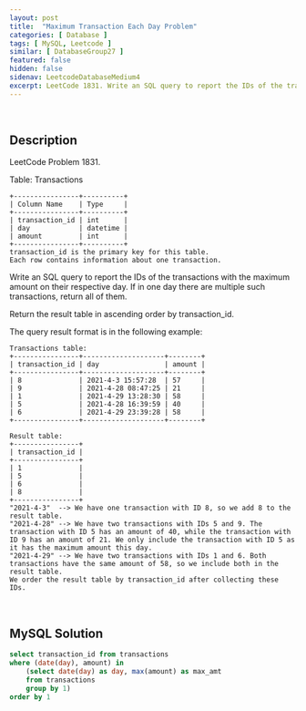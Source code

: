 ```yaml
---
layout: post
title:  "Maximum Transaction Each Day Problem"
categories: [ Database ]
tags: [ MySQL, Leetcode ]
similar: [ DatabaseGroup27 ]
featured: false
hidden: false
sidenav: LeetcodeDatabaseMedium4
excerpt: LeetCode 1831. Write an SQL query to report the IDs of the transactions with the maximum amount on their respective day.
---
```


<br />

## Description

LeetCode Problem 1831. 

Table: Transactions
```
+----------------+----------+
| Column Name    | Type     |
+----------------+----------+
| transaction_id | int      |
| day            | datetime |
| amount         | int      |
+----------------+----------+
transaction_id is the primary key for this table.
Each row contains information about one transaction.
```

Write an SQL query to report the IDs of the transactions with the maximum amount on their respective day. If in one day there are multiple such transactions, return all of them.

Return the result table in ascending order by transaction_id.

The query result format is in the following example:

 
```
Transactions table:
+----------------+--------------------+--------+
| transaction_id | day                | amount |
+----------------+--------------------+--------+
| 8              | 2021-4-3 15:57:28  | 57     |
| 9              | 2021-4-28 08:47:25 | 21     |
| 1              | 2021-4-29 13:28:30 | 58     |
| 5              | 2021-4-28 16:39:59 | 40     |
| 6              | 2021-4-29 23:39:28 | 58     |
+----------------+--------------------+--------+

Result table:
+----------------+
| transaction_id |
+----------------+
| 1              |
| 5              |
| 6              |
| 8              |
+----------------+
"2021-4-3"  --> We have one transaction with ID 8, so we add 8 to the result table.
"2021-4-28" --> We have two transactions with IDs 5 and 9. The transaction with ID 5 has an amount of 40, while the transaction with ID 9 has an amount of 21. We only include the transaction with ID 5 as it has the maximum amount this day.
"2021-4-29" --> We have two transactions with IDs 1 and 6. Both transactions have the same amount of 58, so we include both in the result table.
We order the result table by transaction_id after collecting these IDs.
```

<br />

## MySQL Solution


```sql
select transaction_id from transactions 
where (date(day), amount) in
	(select date(day) as day, max(amount) as max_amt 
	from transactions 
	group by 1)
order by 1
```
